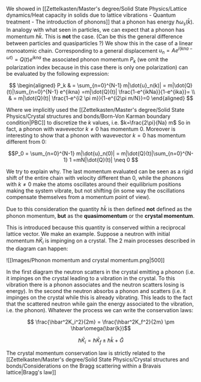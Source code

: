 We showed in [[Zettelkasten/Master's degree/Solid State Physics/Lattice dynamics/Heat capacity in solids due to lattice vibrations - Quantum treatment - The introduction of phonons]] that a phonon has energy $\hbar \omega_{s}(\bar{k})$.
In analogy with what seen in particles, we can expect that a phonon has momentum $\hbar \bar{k}$.
This is **not** the case. (Can be this the general difference between particles and quasiparticles ?)
We show this in the case of a linear monoatomic chain.
Corresponding to a general displacement $u_n = Ae^{i(kna-\omega t)}=Q(t)e^{ikna}$ the associated phonon momentum $P_k$ (we omit the polarization index because in this case there is only one polarization) can be evaluated by the following expression:

$$ \begin{aligned} P_k  & = \sum_{n=0}^{N-1} m|\dot{u}_n(k)| = m|\dot{Q}(t)|\sum_{n=0}^{N-1} e^{ikna} =m|\dot{Q}(t)| \frac{1-e^{ikNa}}{1-e^{ika}}= \\ & = m|\dot{Q}(t)| \frac{1-e^{i2 \pi m}}{1-e^{i2\pi m/N}}=0 \end{aligned}   $$

Where we implicitly used the [[Zettelkasten/Master's degree/Solid State Physics/Crystal structures and bonds/Born-Von Karman boundary condition|PBC]] to discretize the $k$ values, i.e. $k=\frac{2\pi}{Na} m$
So in fact, a phonon with wavevector $k \neq 0$ has momentum 0.
Moreover is interesting to show that a phonon with wavevector $k=0$ has momentum different from 0:

$$P_0  = \sum_{n=0}^{N-1} m|\dot{u}_n(0)| = m|\dot{Q}(t)|\sum_{n=0}^{N-1} 1 =mN|\dot{Q}(t)| \neq 0 $$

We try to explain why.
The last momentum evaluated can be seen as a rigid shift of the entire chain with velocity different than 0, while the phonons with $k \neq 0$ make the atoms oscillates around their equilibrium positions making the system vibrate, but not shifting (in some way the oscillations compensate themselves from a momentum point of view).

Due to this consideration the quantity $\hbar \bar{k}$ is then defined **not** defined as the phonon momentum, **but** as the **quasimomentum** or the **crystal momentum**.

This is introduced because this quantity is conserved within a reciprocal lattice vector.
We make an example. Suppose a neutron with initial momentum $\hbar \bar{K}_i$ is impinging on a crystal. The 2 main processes described in the diagram can happen:

![[Images/Phonon momentum and crystal momentum.png|500]]

In the first diagram the neutron scatters in the crystal emitting a phonon (i.e. it impinges on the crystal leading to a vibration in the crystal. To this vibration there is a phonon associates and the neutron scatters losing is energy).
In the second the neutron absorbs a phonon and scatters (i.e. it impinges on the crystal while this is already vibrating. This leads to the fact that the scattered neutron while gain the energy associated to the vibration, i.e. the phonon).
Whatever the process we can write the conservation laws:

$$ \frac{\hbar^2K_i^2}{2m} = \frac{\hbar^2K_f^2}{2m} \pm \hbar\omega(\bar{k})$$

$$\hbar\bar{K}_i = \hbar\bar{K}_f \pm \hbar\bar{k}+\bar{G}$$

The crystal momentum conservation law is strictly related to the [[Zettelkasten/Master's degree/Solid State Physics/Crystal structures and bonds/Considerations on the Bragg scattering within a Bravais lattice|Bragg's law]]
